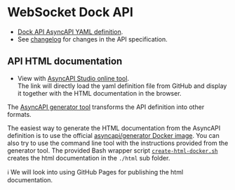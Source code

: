 # WebSocket Dock API

- [Dock API AsyncAPI YAML definition](UCD2-asyncapi.yaml).
- See [changelog](CHANGELOG.md) for changes in the API specification.

## API HTML documentation

- View with [AsyncAPI Studio online tool](https://studio.asyncapi.com/?url=https://raw.githubusercontent.com/unfoldedcircle/core-api/main/dock-api/UCD2-asyncapi.yaml).  
  The link will directly load the yaml definition file from GitHub and display it together with the HTML documentation in
the browser.

The [AsyncAPI generator tool](https://github.com/asyncapi/generator) transforms the API definition into other formats.

The easiest way to generate the HTML documentation from the AsyncAPI definition is to use the official
[asyncapi/generator Docker image](https://hub.docker.com/r/asyncapi/generator). You can also try to use the command line
tool with the instructions provided from the generator tool.
The provided Bash wrapper script [`create-html-docker.sh`](create-html-docker.sh) creates the html documentation in the
`./html` sub folder.

ℹ️ We will look into using GitHub Pages for publishing the html documentation.
